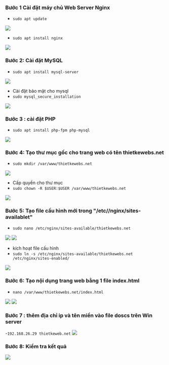 ### Bước 1 Cài đặt máy chủ Web Server Nginx
- `sudo apt update`
<img src="../img/t1.png">

- `sudo apt install nginx`
<img src="../img/t2.png">

### Bước 2: Cài đặt MySQL 
- `sudo apt install mysql-server`
<img src="../img/t4.png">

- Cài đặt bảo mật cho mysql
- `sudo mysql_secure_installation`
<img src="../img/t5.png">

### Bước 3 : cài đặt PHP
- `sudo apt install php-fpm php-mysql`
<img src="../img/t7.png">

### Bước 4: Tạo thư mục gốc cho trang web có tên thietkewebs.net
- `sudo mkdir /var/www/thietkewebs.net`
<img src="../img/t8.png">


- Cấp quyền cho thư mục
- `sudo chown -R $USER:$USER /var/www/thietkewebs.net`
<img src="../img/t9.png">

### Bước 5: Tạo file cấu hình mới trong "/etc//nginx/sites-availablet"
- `sudo nano /etc/nginx/sites-available/thietkewebs.net`
<img src="../img/t10.png">
<img src="../img/t11.png">

- kích hoạt file cấu hình 
- `sudo ln -s /etc/nginx/sites-available/thietkewebs.net /etc/nginx/sites-enabled/`
<img src="../img/t12.png">

### Bước 6: Tạo nội dụng trang web bằng 1 file index.html
- `nano /var/www/thietkewebs.net/index.html`
<img src="../img/t12.png">
<img src="../img/t13.png">

### Bước 7 : thêm địa chỉ ip và tên miền vào file doscs trên Win server 
-`192.168.26.29 thietkeweb.net`
<img src="../img/t14.png">

### Bước 8: Kiểm tra kết quả 
<img src="../img/t15.png">
